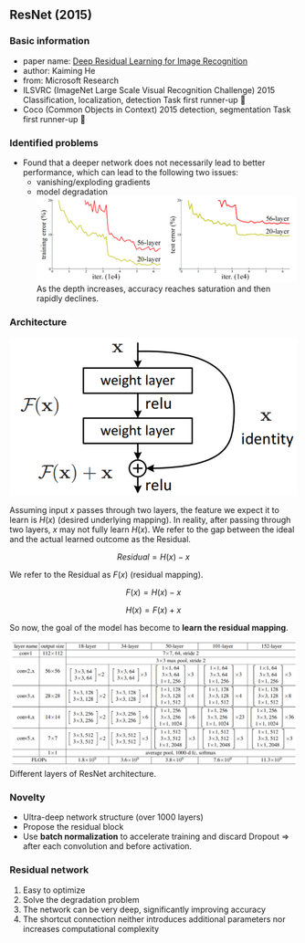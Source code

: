 ## ResNet (2015) 

### Basic information
- paper name: [Deep Residual Learning for Image Recognition](https://arxiv.org/abs/1512.03385)
- author: Kaiming He
- from: Microsoft Research
- ILSVRC (ImageNet Large Scale Visual Recognition Challenge) 2015 Classification, localization, detection Task first runner-up :1st_place_medal:
- Coco (Common Objects in Context) 2015 detection, segmentation Task first runner-up :1st_place_medal:

### Identified problems
- Found that a deeper network does not necessarily lead to better performance, which can lead to the following two issues:
  - vanishing/exploding gradients
  - model degradation
![degradation](https://github.com/kunlin1013/Classification_Model/blob/main/(2015)%20ResNet/img/degradation.png)
As the depth increases, accuracy reaches saturation and then rapidly declines.

### Architecture
![residual block](https://github.com/kunlin1013/Classification_Model/blob/main/(2015)%20ResNet/img/residual%20block.png)

Assuming input $x$ passes through two layers, the feature we expect it to learn is $H(x)$ (desired underlying mapping).
In reality, after passing through two layers, $x$ may not fully learn $H(x)$. We refer to the gap between the ideal and the actual learned outcome as the Residual.

$$
Residual = H(x) - x
$$

We refer to the Residual as $F(x)$ (residual mapping).

$$
F(x) = H(x) - x
$$

$$
H(x) = F(x) + x
$$

So now, the goal of the model has become to **learn the residual mapping**.

![architecture](https://github.com/kunlin1013/Classification_Model/blob/main/(2015)%20ResNet/img/architecture.png)
Different layers of ResNet architecture.

### Novelty
- Ultra-deep network structure (over 1000 layers)
- Propose the residual block
- Use **batch normalization** to accelerate training and discard Dropout => after each convolution and before activation.

### Residual network
1. Easy to optimize
2. Solve the degradation problem
3. The network can be very deep, significantly improving accuracy
4. The shortcut connection neither introduces additional parameters nor increases computational complexity
